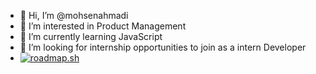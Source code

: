- 👋 Hi, I’m @mohsenahmadi
- 👀 I’m interested in Product Management
- 🌱 I’m currently learning JavaScript
- 💞️ I’m looking for internship opportunities to join as a intern Developer
- [![roadmap.sh](https://roadmap.sh/card/tall/670fd1f7791f57dd604ef921?variant=dark&roadmaps=backend%2Cai-engineer)](https://roadmap.sh)

<!---
mohsenahmadi/mohsenahmadi is a ✨ special ✨ repository because its `README.md` (this file) appears on your GitHub profile.
You can click the Preview link to take a look at your changes.
--->
